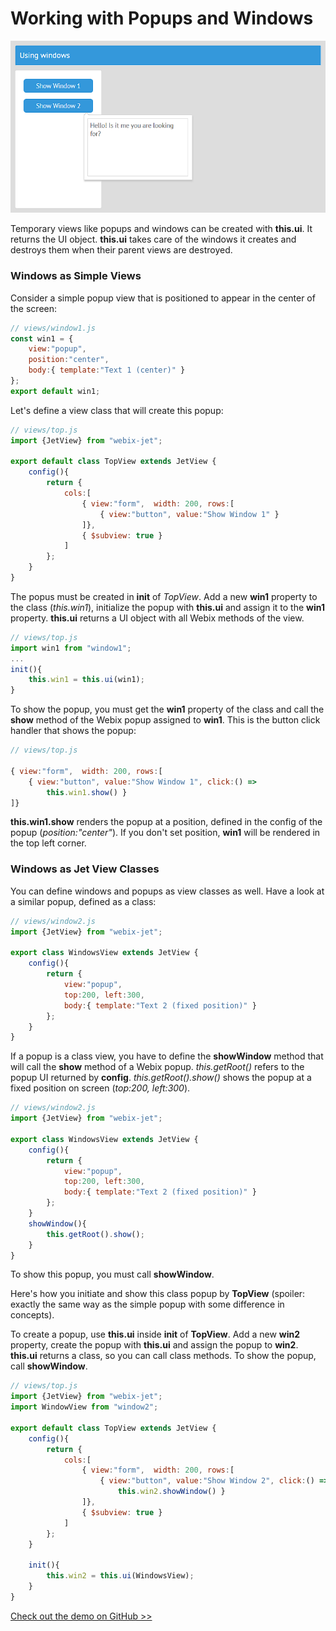 # Working with Popups and Windows

![](../images/window.png)

Temporary views like popups and windows can be created with **this.ui**. It returns the UI object. **this.ui** takes care of the windows it creates and destroys them when their parent views are destroyed.

### Windows as Simple Views

Consider a simple popup view that is positioned to appear in the center of the screen:

```js
// views/window1.js
const win1 = {
	view:"popup",
	position:"center",
	body:{ template:"Text 1 (center)" }
};
export default win1;
```

Let's define a view class that will create this popup:

```js
// views/top.js
import {JetView} from "webix-jet";

export default class TopView extends JetView {
	config(){
		return {
			cols:[
                { view:"form",  width: 200, rows:[
                    { view:"button", value:"Show Window 1" }
                ]},
                { $subview: true }
            ]
        };
	}
}
```

The popus must be created in **init** of *TopView*. Add a new **win1** property to the class (*this.win1*), initialize the popup with **this.ui** and assign it to the **win1** property. **this.ui** returns a UI object with all Webix methods of the view. 

```js
// views/top.js
import win1 from "window1";
...
init(){
    this.win1 = this.ui(win1);
}
```

To show the popup, you must get the **win1** property of the class and call the **show** method of the Webix popup assigned to **win1**. This is the button click handler that shows the popup:

```js
// views/top.js

{ view:"form",  width: 200, rows:[
    { view:"button", value:"Show Window 1", click:() =>
        this.win1.show() }
]}
```

**this.win1.show** renders the popup at a position, defined in the config of the popup (*position:"center"*). If you don't set position, **win1** will be rendered in the top left corner.

### Windows as Jet View Classes

You can define windows and popups as view classes as well. Have a look at a similar popup, defined as a class:

```js
// views/window2.js
import {JetView} from "webix-jet";

export class WindowsView extends JetView {
	config(){
		return {
			view:"popup",
			top:200, left:300,
			body:{ template:"Text 2 (fixed position)" }
		};
	}
}
```

If a popup is a class view, you have to define the **showWindow** method that will call the **show** method of a Webix popup. *this.getRoot()* refers to the popup UI returned by **config**. *this.getRoot().show()* shows the popup at a fixed position on screen (*top:200, left:300*).

```js
// views/window2.js
import {JetView} from "webix-jet";

export class WindowsView extends JetView {
	config(){
		return {
			view:"popup",
			top:200, left:300,
			body:{ template:"Text 2 (fixed position)" }
		};
	}
	showWindow(){
		this.getRoot().show();
	}
}
```

To show this popup, you must call **showWindow**.

Here's how you initiate and show this class popup by **TopView** (spoiler: exactly the same way as the simple popup with some difference in concepts).

To create a popup, use **this.ui** inside **init** of **TopView**. Add a new **win2** property, create the popup with **this.ui** and assign the popup to **win2**. **this.ui** returns a class, so you can call class methods. To show the popup, call **showWindow**. 

```js
// views/top.js
import {JetView} from "webix-jet";
import WindowView from "window2";

export default class TopView extends JetView {
	config(){
		return {
			cols:[
                { view:"form",  width: 200, rows:[
                    { view:"button", value:"Show Window 2", click:() =>
                        this.win2.showWindow() }
                ]},
                { $subview: true }
            ]
        };
	}

	init(){
		this.win2 = this.ui(WindowsView);
	}
}
```

[Check out the demo on GitHub >>](https://github.com/webix-hub/jet-demos/blob/master/sources/windows.js)